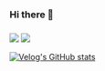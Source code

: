 ### Hi there 👋

### 
 <img src="https://img.shields.io/badge/Javascript-ffb13b?style=flat-square&logo=javascript&logoColor=white"/>
 <img src="https://img.shields.io/badge/react-0067a3?style=flat-square&logo=react&logoColor=white"/>

 [![Velog's GitHub stats](https://velog-readme-stats.vercel.app/api?name=Sunny&color=dark)](https://velog.io/@tjsdk88802)
